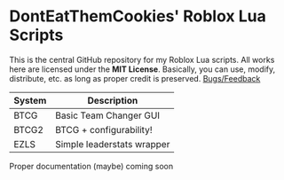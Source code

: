 # DontEatThemCookies' Roblox Lua Scripts

This is the central GitHub repository for my Roblox Lua scripts.
All works here are licensed under the **MIT License**. Basically, you 
can use, modify, distribute, etc. as long as proper credit is preserved.
[Bugs/Feedback](https://github.com/DontEatThemCookies/RobloxLua/issues)

| System | Description                |
|--------|----------------------------|
| BTCG   | Basic Team Changer GUI     |
| BTCG2  | BTCG + configurability!    |
| EZLS   | Simple leaderstats wrapper |

Proper documentation (maybe) coming soon
